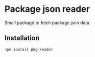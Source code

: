 Package json reader
=========

Small package to fetch package.json data.

## Installation

  `npm install pkg-reader`
